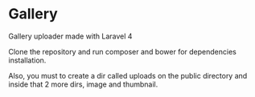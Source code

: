 Gallery
=======

Gallery uploader made with Laravel 4

Clone the repository and run composer and bower for dependencies installation.

Also, you must to create a dir called uploads on the public directory and inside that 2 more dirs, image and thumbnail.
